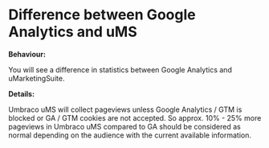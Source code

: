 # Difference between Google Analytics and uMS

**Behaviour:**

You will see a difference in statistics between Google Analytics and uMarketingSuite.

**Details:**

Umbraco uMS will collect pageviews unless Google Analytics / GTM is blocked or GA / GTM cookies are not accepted. So approx. 10% - 25% more pageviews in Umbraco uMS compared to GA should be considered as normal depending on the audience with the current available information.
